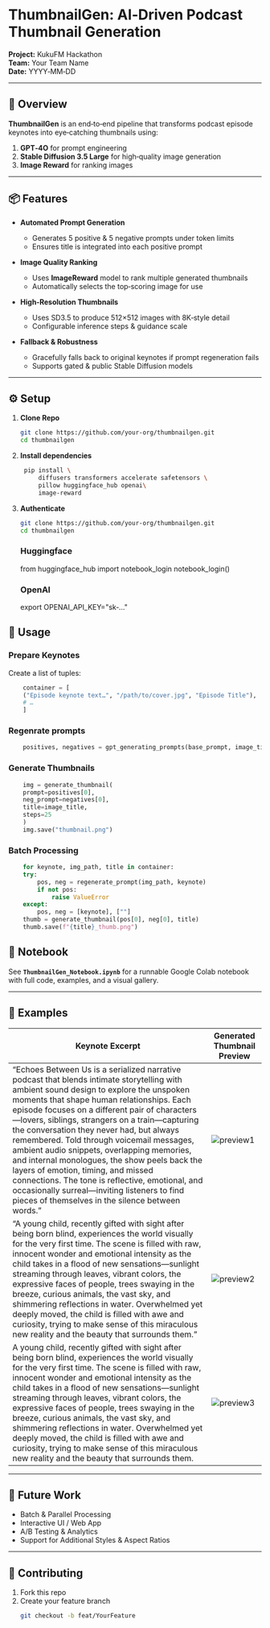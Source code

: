 # ThumbnailGen: AI‑Driven Podcast Thumbnail Generation

**Project:** KukuFM Hackathon  
**Team:** Your Team Name  
**Date:** YYYY‑MM‑DD  

---

## 🚀 Overview

**ThumbnailGen** is an end‑to‑end pipeline that transforms podcast episode keynotes into eye‑catching thumbnails using:

1. **GPT‑4O** for prompt engineering  
2. **Stable Diffusion 3.5 Large** for high‑quality image generation  
3. **Image Reward** for ranking images

---

## 📦 Features

- **Automated Prompt Generation**  
  - Generates 5 positive & 5 negative prompts under token limits  
  - Ensures title is integrated into each positive prompt

- **Image Quality Ranking**  
  - Uses **ImageReward** model to rank multiple generated thumbnails  
  - Automatically selects the top‑scoring image for use
  
- **High‑Resolution Thumbnails**  
  - Uses SD3.5 to produce 512×512 images with 8K‑style detail  
  - Configurable inference steps & guidance scale  

- **Fallback & Robustness**  
  - Gracefully falls back to original keynotes if prompt regeneration fails  
  - Supports gated & public Stable Diffusion models  

---

## ⚙️ Setup

1. **Clone Repo**  
   ```bash
   git clone https://github.com/your‑org/thumbnailgen.git
   cd thumbnailgen
   ```
2. **Install dependencies**  
   ```bash
    pip install \
        diffusers transformers accelerate safetensors \
        pillow huggingface_hub openai\
        image-reward

   ```
3. **Authenticate**  
   ```bash
   git clone https://github.com/your‑org/thumbnailgen.git
   cd thumbnailgen
   ```
    ### Huggingface
    from huggingface_hub import notebook_login
    notebook_login()

    ### OpenAI
    export OPENAI_API_KEY="sk‑..."

## 📝 Usage

### Prepare Keynotes

Create a list of tuples:

```python
    container = [
    ("Episode keynote text…", "/path/to/cover.jpg", "Episode Title"),
    # …
    ]
```

### Regenrate prompts

```python
    positives, negatives = gpt_generating_prompts(base_prompt, image_title)
```


### Generate Thumbnails

```python
    img = generate_thumbnail(
    prompt=positives[0],
    neg_prompt=negatives[0],
    title=image_title,
    steps=25
    )
    img.save("thumbnail.png")

```

### Batch Processing

```python
    for keynote, img_path, title in container:
    try:
        pos, neg = regenerate_prompt(img_path, keynote)
        if not pos:
            raise ValueError
    except:
        pos, neg = [keynote], [""]
    thumb = generate_thumbnail(pos[0], neg[0], title)
    thumb.save(f"{title}_thumb.png")


```

## 📂 Notebook

See **`ThumbnailGen_Notebook.ipynb`** for a runnable Google Colab notebook with full code, examples, and a visual gallery.

---

## 🎨 Examples

| Keynote Excerpt                                 | Generated Thumbnail Preview         |
|-------------------------------------------------|-------------------------------------|
| “Echoes Between Us is a serialized narrative podcast that blends intimate storytelling with ambient sound design to explore the unspoken moments that shape human relationships. Each episode focuses on a different pair of characters—lovers, siblings, strangers on a train—capturing the conversation they never had, but always remembered. Told through voicemail messages, ambient audio snippets, overlapping memories, and internal monologues, the show peels back the layers of emotion, timing, and missed connections. The tone is reflective, emotional, and occasionally surreal—inviting listeners to find pieces of themselves in the silence between words.”      | ![preview1](examples/preview1.png)  |
| “A young child, recently gifted with sight after being born blind, experiences the world visually for the very first time. The scene is filled with raw, innocent wonder and emotional intensity as the child takes in a flood of new sensations—sunlight streaming through leaves, vibrant colors, the expressive faces of people, trees swaying in the breeze, curious animals, the vast sky, and shimmering reflections in water. Overwhelmed yet deeply moved, the child is filled with awe and curiosity, trying to make sense of this miraculous new reality and the beauty that surrounds them.”    | ![preview2](examples/preview2.png)  |
|A young child, recently gifted with sight after being born blind, experiences the world visually for the very first time. The scene is filled with raw, innocent wonder and emotional intensity as the child takes in a flood of new sensations—sunlight streaming through leaves, vibrant colors, the expressive faces of people, trees swaying in the breeze, curious animals, the vast sky, and shimmering reflections in water. Overwhelmed yet deeply moved, the child is filled with awe and curiosity, trying to make sense of this miraculous new reality and the beauty that surrounds them.|![preview3](examples/preview3.png)|

---

## 🔮 Future Work

- Batch & Parallel Processing  
- Interactive UI / Web App  
- A/B Testing & Analytics  
- Support for Additional Styles & Aspect Ratios  

---

## 🤝 Contributing

1. Fork this repo  
2. Create your feature branch  
   ```bash
   git checkout -b feat/YourFeature
